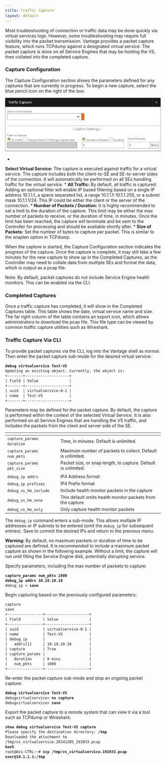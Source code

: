 ```yaml
---
title: Traffic Capture
layout: default
---
```

Most troubleshooting of connection or traffic data may be done quickly via virtual services logs. However, some troubleshooting may require full visibility into the packet transmission. Vantage provides a packet capture feature, which runs TCPdump against a designated virtual service. The packet capture is done on all Service Engines that may be hosting the VS, then collated into the completed capture.

### Capture Configuration

The Capture Configuration section shows the parameters defined for any captures that are currently in progress. To begin a new capture, select the blue pencil icon on the right of the box.

<img src="img/ops_traffic_capture.jpg" alt="">

* 
**Select Virtual Service:** The capture is executed against traffic for a virtual service. The capture includes both the client-to-SE and SE-to-server sides of the connection. It will automatically be performed on all SEs handling traffic for the virtual service.
* 
**All Traffic:** By default, all traffic is captured. Adding an optional filter will enable IP based filtering based on a single IP address 10.1.1.1, a space separated list, a range 10.1.1.1-10.1.1.255, or a subnet mask 10.1.1.1/24. This IP could be either the client or the server of the connection.
* 
**Number of Packets / Duration:** It is highly recommended to set a limit to the duration of the capture. This limit may be either the max number of packets to receive, or the duration of time, in minutes. Once the limit has been reached, the capture will terminate and be sent to the Controller for processing and should be available shortly after.
* 
**Size of Packets:** Set the number of bytes to capture per packet. This is similar to the snaplen option in TCPdump.

When the capture is started, the Capture Configuration section indicates the progress of the capture. Once the capture is complete, it may still take a few minutes for the new capture to show up in the Completed Captures, as the Controller may need to collate data from multiple SEs and format the data, which is output as a pcap file.

Note: By default, packet captures do not include Service Engine health monitors. This can be enabled via the CLI.

### Completed Captures

Once a traffic capture has completed, it will show in the Completed Captures table. This table shows the date, virtual service name and size. The far right column of the table contains an export icon, which allows administrators to download the pcap file. This file type can be viewed by common traffic capture utilities such as Wireshark.

### Traffic Capture Via CLI

To provide packet captures via the CLI, log into the Vantage shell as normal. Then enter the packet capture sub-mode for the desired virtual service:
<pre crayon="false" class="command-line language-bash" data-prompt=":&nbsp;>" data-output="2-8"><code><strong>debug virtualservice Test-VS</strong>
Updating an existing object. Currently, the object is:
+-------+--------------------+
| Field | Value              |
+-------+--------------------+
| uuid  | virtualservice-0-1 |
| name  | Test-VS            |
+-------+--------------------+</code></pre>

Parameters may be defined for the packet capture. By default, the capture is performed within the context of the selected Virtual Service. It is also performed on all Service Engines that are handling the VS traffic, and includes the packets from the client and server side of the SE.

<table class="table table-hover"> 
 <thead> 
  <tr> 
   <th> </th> 
   <th> </th> 
  </tr> 
 </thead> 
 <tbody> 
  <tr> 
   <td> <code>capture_params duration</code> </td> 
   <td> Time, in minutes. Default is unlimited. </td> 
  </tr> 
  <tr> 
   <td> <code>capture_params num_pkts</code> </td> 
   <td> Maximum number of packets to collect. Default is unlimited. </td> 
  </tr> 
  <tr> 
   <td> <code>capture_params pkt_size</code> </td> 
   <td> Packet size, or snap length, to capture. Default is unlimited. </td> 
  </tr> 
  <tr> 
   <td> </td> 
   <td> </td> 
  </tr> 
  <tr> 
   <td> <code>debug_ip addrs</code> </td> 
   <td> IP4 Address format 
    <x.x.x.x> 
    </x.x.x.x></td> 
  </tr> 
  <tr> 
   <td> <code>debug_ip prefixes</code> </td> 
   <td> IP4 Prefix format 
    <x.x.x.x> 
    </x.x.x.x></td> 
  </tr> 
  <tr> 
   <td> <code>debug_vs_hm_include</code> </td> 
   <td> Include health monitor packets in the capture </td> 
  </tr> 
  <tr> 
   <td> <code>debug_vs_hm_none</code> </td> 
   <td> This default omits health monitor packets from the capture </td> 
  </tr> 
  <tr> 
   <td> <code>debug_vs_hm_only</code> </td> 
   <td> Only capture health monitor packets </td> 
  </tr> 
 </tbody> 
</table>

The <code>debug_ip</code> command enters a sub-mode. This allows multiple IP addresses or IP subnets to be entered (omit the <code>debug_ip</code> for subsequent entries). Save to commit the desired IPs and return to the previous menu.

**Warning:** By default, no maximum packets or duration of time to be captured are defined. It is recommended to include a maximum packet capture as shown in the following example. Without a limit, the capture will run until filling the Service Engine disk, potentially disrupting service.

Specify parameters, including the max number of packets to capture:

<pre crayon="false" class="command-line language-bash" data-prompt=": debugvirtualservice>"><code><strong>capture_params num_pkts 1000</strong>
<strong>debug_ip addrs 10.10.10.10</strong>
debug_ip &gt; <strong>save</strong></code></pre>

Begin capturing based on the previously configured parameters:

<pre crayon="false" class="command-line language-bash" data-prompt=": debugvirtualservice>" data-output="3-14"><code>capture
save
+----------------+--------------------+
| Field          | Value              |
+----------------+--------------------+
| uuid           | virtualservice-0-1 |
| name           | Test-VS            |
| debug_ip       |                    |
|   addrs[1]     | 10.10.10.10        |
| capture        | True               |
| capture_params |                    |
|   duration     | 0 mins             |
|   num_pkts     | 1000               |
+----------------+--------------------+</code></pre>

Re-enter the packet capture sub-mode and stop an ongoing packet capture:

<pre crayon="false" class="command-line language-bash" data-prompt=":&nbsp;>"><code><strong>debug virtualservice Test-VS</strong>
debugvirtualservice&gt; <strong>no capture</strong>
debugvirtualservice&gt; <strong>save</strong></code></pre>

Export the packet capture to a remote system that can view it via a tool such as TCPdump or Wireshark:

<pre crayon="false" class="command-line language-bash" data-prompt=":&nbsp;>" data-output="2-3"><code><strong>show debug virtualservice Test-VS capture</strong>
Please specify the destination directory: <strong>/tmp</strong>
Downloaded the attachment to /tmp/vs_virtualservice.20141205_192033.pcap
<strong>bash</strong>
root@Avi-CTRL:~# <strong>scp /tmp/vs_virtualservice.192033.pcap user@10.1.1.1:/tmp</strong></code></pre>
